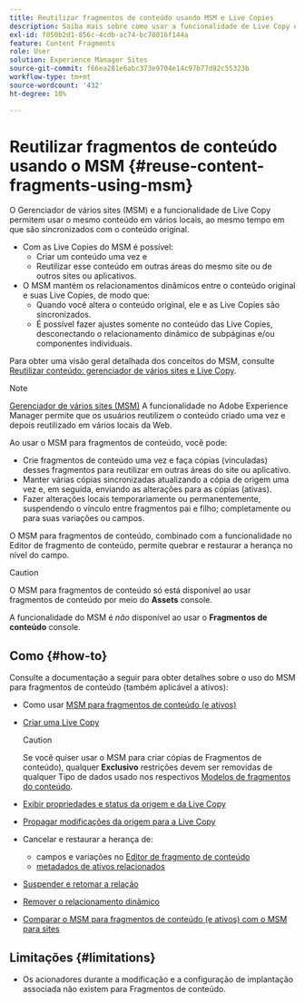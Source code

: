 ```yaml
---
title: Reutilizar fragmentos de conteúdo usando MSM e Live Copies
description: Saiba mais sobre como usar a funcionalidade de Live Copy do MSM para usar o mesmo conteúdo de fragmento de conteúdo, ou similar, em vários locais, enquanto sincroniza com o conteúdo original.
exl-id: f050b2d1-856c-4cdb-ac74-bc78016f144a
feature: Content Fragments
role: User
solution: Experience Manager Sites
source-git-commit: f66ea281e6abc373e9704e14c97b77d82c55323b
workflow-type: tm+mt
source-wordcount: '432'
ht-degree: 10%

---
```


# Reutilizar fragmentos de conteúdo usando o MSM {#reuse-content-fragments-using-msm}

O Gerenciador de vários sites (MSM) e a funcionalidade de Live Copy permitem usar o mesmo conteúdo em vários locais, ao mesmo tempo em que são sincronizados com o conteúdo original.

* Com as Live Copies do MSM é possível:
   * Criar um conteúdo uma vez e
   * Reutilizar esse conteúdo em outras áreas do mesmo site ou de outros sites ou aplicativos.
* O MSM mantém os relacionamentos dinâmicos entre o conteúdo original e suas Live Copies, de modo que:
   * Quando você altera o conteúdo original, ele e as Live Copies são sincronizados.
   * É possível fazer ajustes somente no conteúdo das Live Copies, desconectando o relacionamento dinâmico de subpáginas e/ou componentes individuais.

Para obter uma visão geral detalhada dos conceitos do MSM, consulte [Reutilizar conteúdo: gerenciador de vários sites e Live Copy](/help/sites-cloud/administering/msm/overview.md).

>[!NOTE]
>
>[Gerenciador de vários sites (MSM)](/help/sites-cloud/administering/msm/overview.md) A funcionalidade no Adobe Experience Manager permite que os usuários reutilizem o conteúdo criado uma vez e depois reutilizado em vários locais da Web.

Ao usar o MSM para fragmentos de conteúdo, você pode:

* Crie fragmentos de conteúdo uma vez e faça cópias (vinculadas) desses fragmentos para reutilizar em outras áreas do site ou aplicativo.
* Manter várias cópias sincronizadas atualizando a cópia de origem uma vez e, em seguida, enviando as alterações para as cópias (ativas).
* Fazer alterações locais temporariamente ou permanentemente, suspendendo o vínculo entre fragmentos pai e filho; completamente ou para suas variações ou campos.

O MSM para fragmentos de conteúdo, combinado com a funcionalidade no Editor de fragmento de conteúdo, permite quebrar e restaurar a herança no nível do campo.

>[!CAUTION]
>
>O MSM para fragmentos de conteúdo só está disponível ao usar fragmentos de conteúdo por meio do **Assets** console.
>
>A funcionalidade do MSM é *não* disponível ao usar o **Fragmentos de conteúdo** console.

## Como {#how-to}

Consulte a documentação a seguir para obter detalhes sobre o uso do MSM para fragmentos de conteúdo (também aplicável a ativos):

* Como usar [MSM para fragmentos de conteúdo (e ativos)](/help/assets/reuse-assets-using-msm.md)

* [Criar uma Live Copy](/help/assets/reuse-assets-using-msm.md)

  >[!CAUTION]
  >
  >Se você quiser usar o MSM para criar cópias de Fragmentos de conteúdo), qualquer **Exclusivo** restrições devem ser removidas de qualquer Tipo de dados usado nos respectivos [Modelos de fragmentos do conteúdo](/help/assets/content-fragments/content-fragments-models.md).

* [Exibir propriedades e status da origem e da Live Copy](/help/assets/reuse-assets-using-msm.md#properties)
* [Propagar modificações da origem para a Live Copy](/help/assets/reuse-assets-using-msm.md#rollout-sync)
* Cancelar e restaurar a herança de:
   * campos e variações no [Editor de fragmento de conteúdo](/help/assets/content-fragments/content-fragments-variations.md#inheritance)
   * [metadados de ativos relacionados](/help/assets/content-fragments/content-fragments-variations.md#canceling-reenabling-inheritance-individual-items)
* [Suspender e retomar a relação](/help/assets/reuse-assets-using-msm.md#suspend-resume)
* [Remover o relacionamento dinâmico](/help/assets/reuse-assets-using-msm.md#detach)
* [Comparar o MSM para fragmentos de conteúdo (e ativos) com o MSM para sites](/help/assets/reuse-assets-using-msm.md#comparison)

## Limitações {#limitations}

* Os acionadores durante a modificação e a configuração de implantação associada não existem para Fragmentos de conteúdo.
